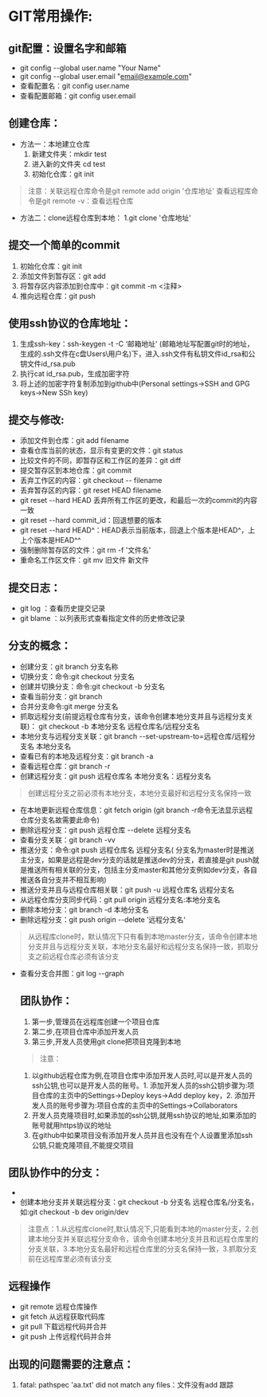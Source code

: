 # GIT常用操作:
## git配置：设置名字和邮箱
* git config --global user.name "Your Name"
* git config --global user.email "email@example.com"
* 查看配置名：git config user.name
* 查看配置邮箱：git config user.email

## 创建仓库：
* 方法一：本地建立仓库
  1.  新建文件夹：mkdir test
  2.  进入新的文件夹 cd test
  3.  初始化仓库：git init
>注意：关联远程仓库命令是git remote add origin '仓库地址'
查看远程库命令是git remote -v：查看远程仓库

*  方法二：clone远程仓库到本地：
        1.git clone  '仓库地址'

## 提交一个简单的commit
  1.  初始化仓库：git init
  2.  添加文件到暂存区：git add <filename>
  3.  将暂存区内容添加到仓库中：git commit -m <注释>
  4. 推向远程仓库：git push

## 使用ssh协议的仓库地址：
  1.  生成ssh-key：ssh-keygen -t -C ‘邮箱地址' (邮箱地址写配置git时的地址，生成的.ssh文件在c盘Users\用户名\)下，进入.ssh文件有私钥文件id_rsa和公钥文件id_rsa.pub
  2.  执行cat id_rsa.pub，生成加密字符
  3.  将上述的加密字符复制添加到github中(Personal settings->SSH and GPG keys->New SSh key)

## 提交与修改:
* 添加文件到仓库：git add filename
* 查看仓库当前的状态，显示有变更的文件：git status
* 比较文件的不同，即暂存区和工作区的差异：git diff 
* 提交暂存区到本地仓库：git commit 
* 丢弃工作区的内容：git checkout -- filename
* 丢弃暂存区的内容：git reset HEAD filename
* git reset --hard HEAD 丢弃所有工作区的更改，和最后一次的commit的内容一致
* git reset --hard commit_id：回退想要的版本
* git reset --hard HEAD^：HEAD表示当前版本，回退上个版本是HEAD^，上上个版本是HEAD^^
* 强制删除暂存区的文件：git rm -f '文件名'
* 重命名工作区文件：git mv 旧文件 新文件

## 提交日志：
* git log ：查看历史提交记录
* git blame <file> ：以列表形式查看指定文件的历史修改记录

## 分支的概念：
* 创建分支：git branch 分支名称
* 切换分支：命令:git checkout 分支名
* 创建并切换分支：命令:git checkout -b 分支名
* 查看当前分支：git branch
* 合并分支命令:git merge 分支名
* 抓取远程分支(前提远程仓库有分支，该命令创建本地分支并且与远程分支关联)： git checkout -b 本地分支名  远程仓库名/远程分支名
* 本地分支与远程分支关联：git branch --set-upstream-to=远程仓库/远程分支名 本地分支名
* 查看已有的本地及远程分支：git branch -a
* 查看远程仓库：git branch -r
* 创建远程分支：git push 远程仓库名 本地分支名：远程分支名
>创建远程分支之前必须有本地分支，本地分支最好和远程分支名保持一致
* 在本地更新远程仓库信息：git fetch origin (git branch -r命令无法显示远程仓库分支名故需要此命令)
* 删除远程分支：git push 远程仓库 --delete  远程分支名
* 查看分支关联：git branch -vv
* 推送分支：命令:git push 远程仓库名 远程分支名( 分支名为master时是推送主分支，如果是远程是dev分支的话就是推送dev的分支，若直接是git push就是推送所有相关联的分支，包括主分支master和其他分支例如dev分支，各自推送各自分支并不相互影响)
* 推送分支并且与远程仓库相关联：git push -u 远程仓库名 远程分支名
* 从远程仓库分支同步代码：git pull origin 远程分支名:本地分支名
* 删除本地分支：git branch -d 本地分支名
* 删除远程分支：git push origin --delete ’远程分支名‘
>从远程库clone时，默认情况下只有看到本地master分支，该命令创建本地分支并且与远程分支关联，本地分支名最好和远程分支名保持一致，抓取分支之前远程仓库必须有该分支
* 查看分支合并图：git log --graph

  ## 团队协作：
  1. 第一步,管理员在远程库创建一个项目仓库
  2. 第二步,在项目仓库中添加开发人员
  3. 第三步,开发人员使用git clone把项目克隆到本地
   >注意：
   1. 以github远程仓库为例,在项目仓库中添加开发人员时,可以是开发人员的ssh公钥,也可以是开发人员的账号。1. 添加开发人员的ssh公钥步骤为:项目仓库的主页中的Settings->Deploy keys->Add deploy key，2. 添加开发人员的账号步骤为:项目仓库的主页中的Settings->Collaborators
   2. 开发人员克隆项目时,如果添加的ssh公钥,就用ssh协议的地址,如果添加的账号就用https协议的地址
   3. 在github中如果项目没有添加开发人员并且也没有在个人设置里添加ssh公钥,只能克隆项目,不能提交项目

## 团队协作中的分支：
* 
* 创建本地分支并关联远程分支：git checkout -b 分支名 远程仓库名/分支名，如:git checkout -b dev origin/dev
>注意点：1.从远程库clone时,默认情况下,只能看到本地的master分支，2.创建本地分支并关联远程分支命令，该命令创建本地分支并且和远程仓库里的分支关联，3.本地分支名最好和远程仓库里的分支名保持一致，3.抓取分支前在远程库里必须有该分支

## 远程操作
  * git remote 	远程仓库操作
  * git fetch 	从远程获取代码库
  *  git pull 	下载远程代码并合并
  * git push 	上传远程代码并合并


## 出现的问题需要的注意点：
1. fatal: pathspec 'aa.txt' did not match any files：文件没有add 跟踪